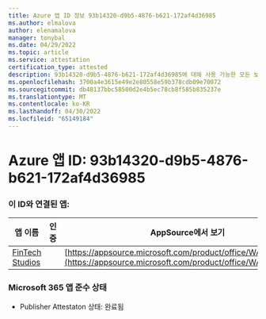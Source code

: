 ```yaml
---
title: Azure 앱 ID 정보 93b14320-d9b5-4876-b621-172af4d36985
ms.author: elmalova
author: elenamalova
manager: tonybal
ms.date: 04/29/2022
ms.topic: article
ms.service: attestation
certification_type: attested
description: 93b14320-d9b5-4876-b621-172af4d36985에 대해 사용 가능한 모든 보안 및 규정 준수 정보입니다.
ms.openlocfilehash: 3700a4e3615e49e2e80558e59b378cdb09e70072
ms.sourcegitcommit: db48137bbc58500d2e4b5ec78cb8f585b835237e
ms.translationtype: MT
ms.contentlocale: ko-KR
ms.lasthandoff: 04/30/2022
ms.locfileid: "65149184"
---
```

# <a name="azure-app-id-93b14320-d9b5-4876-b621-172af4d36985"></a>Azure 앱 ID: 93b14320-d9b5-4876-b621-172af4d36985


### <a name="apps-associated-with-this-id"></a>이 ID와 연결된 앱:
| **앱 이름** | **인증** | **AppSource에서 보기** |
|--------------|---------------|-----------------------|
| [FinTech Studios](../forward/WA200003969.md) |  | [https://appsource.microsoft.com/product/office/WA200003969](https://appsource.microsoft.com/product/office/WA200003969) |

### <a name="microsoft-365-app-compliance-status"></a>Microsoft 365 앱 준수 상태
- Publisher Attestaton 상태: 완료됨
